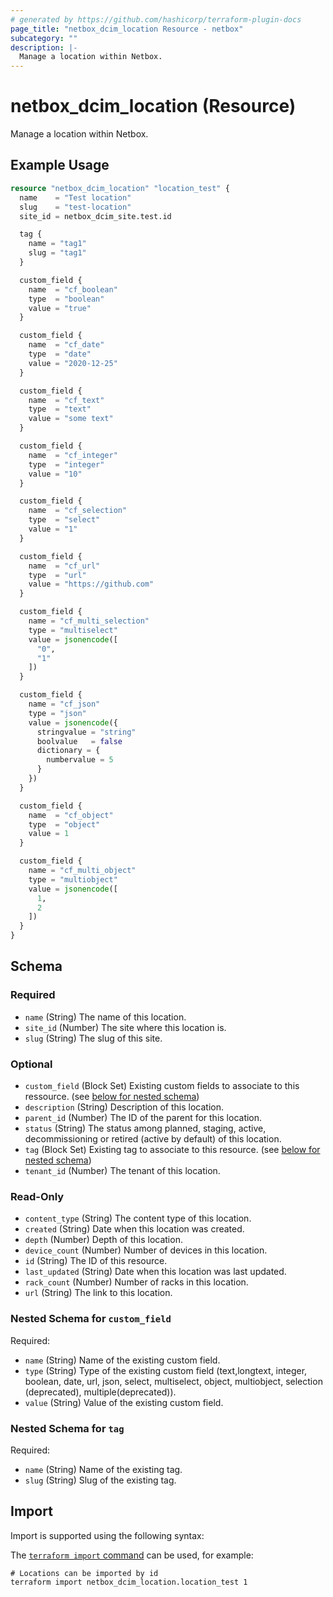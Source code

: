 ```yaml
---
# generated by https://github.com/hashicorp/terraform-plugin-docs
page_title: "netbox_dcim_location Resource - netbox"
subcategory: ""
description: |-
  Manage a location within Netbox.
---
```


# netbox_dcim_location (Resource)

Manage a location within Netbox.

## Example Usage

```terraform
resource "netbox_dcim_location" "location_test" {
  name    = "Test location"
  slug    = "test-location"
  site_id = netbox_dcim_site.test.id

  tag {
    name = "tag1"
    slug = "tag1"
  }

  custom_field {
    name  = "cf_boolean"
    type  = "boolean"
    value = "true"
  }

  custom_field {
    name  = "cf_date"
    type  = "date"
    value = "2020-12-25"
  }

  custom_field {
    name  = "cf_text"
    type  = "text"
    value = "some text"
  }

  custom_field {
    name  = "cf_integer"
    type  = "integer"
    value = "10"
  }

  custom_field {
    name  = "cf_selection"
    type  = "select"
    value = "1"
  }

  custom_field {
    name  = "cf_url"
    type  = "url"
    value = "https://github.com"
  }

  custom_field {
    name = "cf_multi_selection"
    type = "multiselect"
    value = jsonencode([
      "0",
      "1"
    ])
  }

  custom_field {
    name = "cf_json"
    type = "json"
    value = jsonencode({
      stringvalue = "string"
      boolvalue   = false
      dictionary = {
        numbervalue = 5
      }
    })
  }

  custom_field {
    name  = "cf_object"
    type  = "object"
    value = 1
  }

  custom_field {
    name = "cf_multi_object"
    type = "multiobject"
    value = jsonencode([
      1,
      2
    ])
  }
}
```

<!-- schema generated by tfplugindocs -->
## Schema

### Required

- `name` (String) The name of this location.
- `site_id` (Number) The site where this location is.
- `slug` (String) The slug of this site.

### Optional

- `custom_field` (Block Set) Existing custom fields to associate to this ressource. (see [below for nested schema](#nestedblock--custom_field))
- `description` (String) Description of this location.
- `parent_id` (Number) The ID of the parent for this location.
- `status` (String) The status among planned, staging, active, decommissioning or retired (active by default) of this location.
- `tag` (Block Set) Existing tag to associate to this resource. (see [below for nested schema](#nestedblock--tag))
- `tenant_id` (Number) The tenant of this location.

### Read-Only

- `content_type` (String) The content type of this location.
- `created` (String) Date when this location was created.
- `depth` (Number) Depth of this location.
- `device_count` (Number) Number of devices in this location.
- `id` (String) The ID of this resource.
- `last_updated` (String) Date when this location was last updated.
- `rack_count` (Number) Number of racks in this location.
- `url` (String) The link to this location.

<a id="nestedblock--custom_field"></a>
### Nested Schema for `custom_field`

Required:

- `name` (String) Name of the existing custom field.
- `type` (String) Type of the existing custom field (text,longtext, integer, boolean, date, url, json, select, multiselect, object, multiobject, selection (deprecated), multiple(deprecated)).
- `value` (String) Value of the existing custom field.


<a id="nestedblock--tag"></a>
### Nested Schema for `tag`

Required:

- `name` (String) Name of the existing tag.
- `slug` (String) Slug of the existing tag.

## Import

Import is supported using the following syntax:

The [`terraform import` command](https://developer.hashicorp.com/terraform/cli/commands/import) can be used, for example:

```shell
# Locations can be imported by id
terraform import netbox_dcim_location.location_test 1
```
